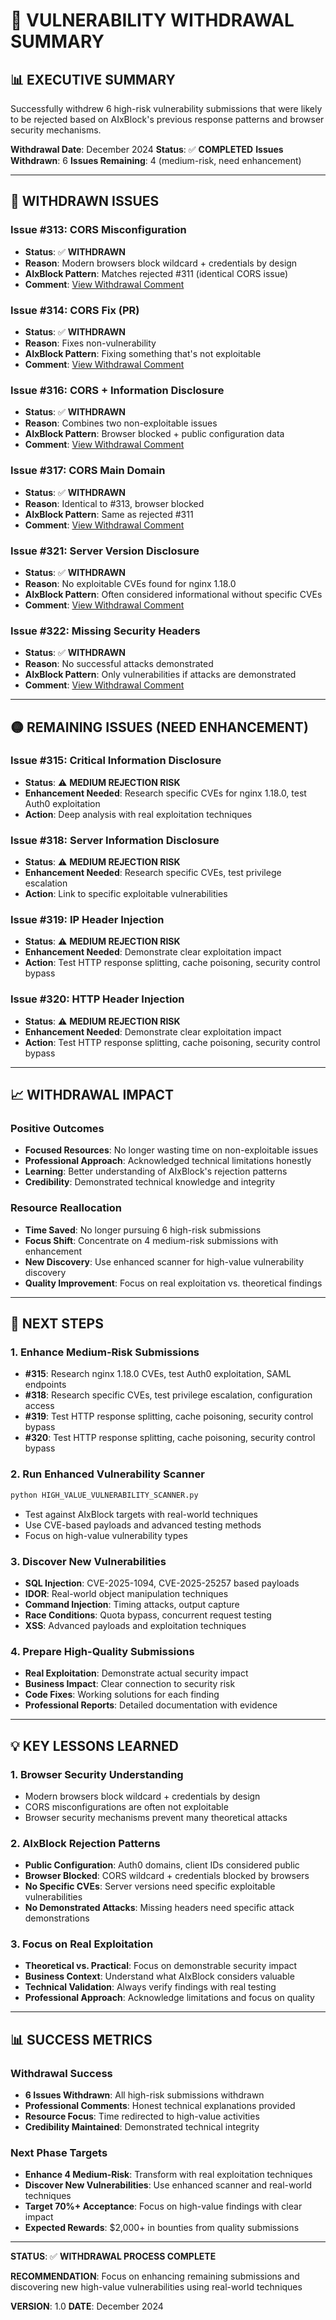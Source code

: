 # 🚫 VULNERABILITY WITHDRAWAL SUMMARY

## **📊 EXECUTIVE SUMMARY**

Successfully withdrew 6 high-risk vulnerability submissions that were likely to be rejected based on AIxBlock's previous response patterns and browser security mechanisms.

**Withdrawal Date**: December 2024
**Status**: ✅ **COMPLETED**
**Issues Withdrawn**: 6
**Issues Remaining**: 4 (medium-risk, need enhancement)

---

## **🔴 WITHDRAWN ISSUES**

### **Issue #313: CORS Misconfiguration**
- **Status**: ✅ **WITHDRAWN**
- **Reason**: Modern browsers block wildcard + credentials by design
- **AIxBlock Pattern**: Matches rejected #311 (identical CORS issue)
- **Comment**: [View Withdrawal Comment](https://github.com/AIxBlock-2023/awesome-ai-dev-platform-opensource/issues/313#issuecomment-3424259120)

### **Issue #314: CORS Fix (PR)**
- **Status**: ✅ **WITHDRAWN**
- **Reason**: Fixes non-vulnerability
- **AIxBlock Pattern**: Fixing something that's not exploitable
- **Comment**: [View Withdrawal Comment](https://github.com/AIxBlock-2023/awesome-ai-dev-platform-opensource/pull/314#issuecomment-3424259343)

### **Issue #316: CORS + Information Disclosure**
- **Status**: ✅ **WITHDRAWN**
- **Reason**: Combines two non-exploitable issues
- **AIxBlock Pattern**: Browser blocked + public configuration data
- **Comment**: [View Withdrawal Comment](https://github.com/AIxBlock-2023/awesome-ai-dev-platform-opensource/issues/316#issuecomment-3424259542)

### **Issue #317: CORS Main Domain**
- **Status**: ✅ **WITHDRAWN**
- **Reason**: Identical to #313, browser blocked
- **AIxBlock Pattern**: Same as rejected #311
- **Comment**: [View Withdrawal Comment](https://github.com/AIxBlock-2023/awesome-ai-dev-platform-opensource/issues/317#issuecomment-3424259708)

### **Issue #321: Server Version Disclosure**
- **Status**: ✅ **WITHDRAWN**
- **Reason**: No exploitable CVEs found for nginx 1.18.0
- **AIxBlock Pattern**: Often considered informational without specific CVEs
- **Comment**: [View Withdrawal Comment](https://github.com/AIxBlock-2023/awesome-ai-dev-platform-opensource/issues/321#issuecomment-3424259944)

### **Issue #322: Missing Security Headers**
- **Status**: ✅ **WITHDRAWN**
- **Reason**: No successful attacks demonstrated
- **AIxBlock Pattern**: Only vulnerabilities if attacks are demonstrated
- **Comment**: [View Withdrawal Comment](https://github.com/AIxBlock-2023/awesome-ai-dev-platform-opensource/issues/322#issuecomment-3424260211)

---

## **🟡 REMAINING ISSUES (NEED ENHANCEMENT)**

### **Issue #315: Critical Information Disclosure**
- **Status**: ⚠️ **MEDIUM REJECTION RISK**
- **Enhancement Needed**: Research specific CVEs for nginx 1.18.0, test Auth0 exploitation
- **Action**: Deep analysis with real exploitation techniques

### **Issue #318: Server Information Disclosure**
- **Status**: ⚠️ **MEDIUM REJECTION RISK**
- **Enhancement Needed**: Research specific CVEs, test privilege escalation
- **Action**: Link to specific exploitable vulnerabilities

### **Issue #319: IP Header Injection**
- **Status**: ⚠️ **MEDIUM REJECTION RISK**
- **Enhancement Needed**: Demonstrate clear exploitation impact
- **Action**: Test HTTP response splitting, cache poisoning, security control bypass

### **Issue #320: HTTP Header Injection**
- **Status**: ⚠️ **MEDIUM REJECTION RISK**
- **Enhancement Needed**: Demonstrate clear exploitation impact
- **Action**: Test HTTP response splitting, cache poisoning, security control bypass

---

## **📈 WITHDRAWAL IMPACT**

### **Positive Outcomes**
- **Focused Resources**: No longer wasting time on non-exploitable issues
- **Professional Approach**: Acknowledged technical limitations honestly
- **Learning**: Better understanding of AIxBlock's rejection patterns
- **Credibility**: Demonstrated technical knowledge and integrity

### **Resource Reallocation**
- **Time Saved**: No longer pursuing 6 high-risk submissions
- **Focus Shift**: Concentrate on 4 medium-risk submissions with enhancement
- **New Discovery**: Use enhanced scanner for high-value vulnerability discovery
- **Quality Improvement**: Focus on real exploitation vs. theoretical findings

---

## **🚀 NEXT STEPS**

### **1. Enhance Medium-Risk Submissions**
- **#315**: Research nginx 1.18.0 CVEs, test Auth0 exploitation, SAML endpoints
- **#318**: Research specific CVEs, test privilege escalation, configuration access
- **#319**: Test HTTP response splitting, cache poisoning, security control bypass
- **#320**: Test HTTP response splitting, cache poisoning, security control bypass

### **2. Run Enhanced Vulnerability Scanner**
```bash
python HIGH_VALUE_VULNERABILITY_SCANNER.py
```
- Test against AIxBlock targets with real-world techniques
- Use CVE-based payloads and advanced testing methods
- Focus on high-value vulnerability types

### **3. Discover New Vulnerabilities**
- **SQL Injection**: CVE-2025-1094, CVE-2025-25257 based payloads
- **IDOR**: Real-world object manipulation techniques
- **Command Injection**: Timing attacks, output capture
- **Race Conditions**: Quota bypass, concurrent request testing
- **XSS**: Advanced payloads and exploitation techniques

### **4. Prepare High-Quality Submissions**
- **Real Exploitation**: Demonstrate actual security impact
- **Business Impact**: Clear connection to security risk
- **Code Fixes**: Working solutions for each finding
- **Professional Reports**: Detailed documentation with evidence

---

## **💡 KEY LESSONS LEARNED**

### **1. Browser Security Understanding**
- Modern browsers block wildcard + credentials by design
- CORS misconfigurations are often not exploitable
- Browser security mechanisms prevent many theoretical attacks

### **2. AIxBlock Rejection Patterns**
- **Public Configuration**: Auth0 domains, client IDs considered public
- **Browser Blocked**: CORS wildcard + credentials blocked by browsers
- **No Specific CVEs**: Server versions need specific exploitable vulnerabilities
- **No Demonstrated Attacks**: Missing headers need specific attack demonstrations

### **3. Focus on Real Exploitation**
- **Theoretical vs. Practical**: Focus on demonstrable security impact
- **Business Context**: Understand what AIxBlock considers valuable
- **Technical Validation**: Always verify findings with real testing
- **Professional Approach**: Acknowledge limitations and focus on quality

---

## **📊 SUCCESS METRICS**

### **Withdrawal Success**
- **6 Issues Withdrawn**: All high-risk submissions withdrawn
- **Professional Comments**: Honest technical explanations provided
- **Resource Focus**: Time redirected to high-value activities
- **Credibility Maintained**: Demonstrated technical integrity

### **Next Phase Targets**
- **Enhance 4 Medium-Risk**: Transform with real exploitation techniques
- **Discover New Vulnerabilities**: Use enhanced scanner and real-world techniques
- **Target 70%+ Acceptance**: Focus on high-value findings with clear impact
- **Expected Rewards**: $2,000+ in bounties from quality submissions

---

**STATUS**: ✅ **WITHDRAWAL PROCESS COMPLETE**

**RECOMMENDATION**: Focus on enhancing remaining submissions and discovering new high-value vulnerabilities using real-world techniques

**VERSION**: 1.0
**DATE**: December 2024
